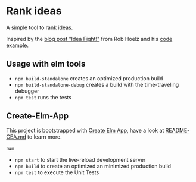 # Rank ideas

A simple tool to rank ideas.

Inspired by the [blog post "Idea Fight!"](https://hoelz.ro/blog/idea-fight) from Rob Hoelz and his [code example](https://github.com/hoelzro/idea-fight).


## Usage with elm tools

- `npm build-standalone` creates an optimized production build
- `npm build-standalone-debug` creates a build with the time-traveling debugger
- `npm test` runs the tests

## Create-Elm-App

This project is bootstrapped with [Create Elm App](https://github.com/halfzebra/create-elm-app), have a look at [README-CEA.md](./README-CEA.md) to learn more.

run 
- `npm start` to start the live-reload development server
- `npm build` to create an optimized an minimized production build
- `npm test` to execute the Unit Tests
